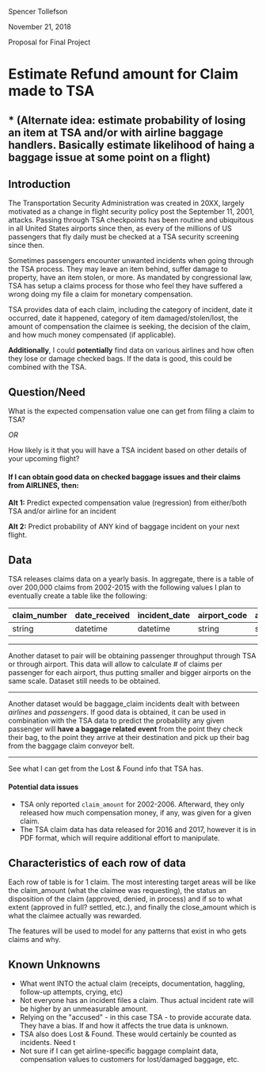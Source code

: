 Spencer Tollefson

November 21, 2018

Proposal for Final Project

# Estimate Refund amount for Claim made to TSA

## * (Alternate idea: estimate probability of losing an item at TSA and/or with airline baggage handlers. Basically estimate likelihood of haing a baggage issue at some point on a flight)

## Introduction

The Transportation Security Administration was created in 20XX, largely motivated as a change in flight security policy post the September 11, 2001, attacks. Passing through TSA checkpoints has been routine and ubiquitous in all United States airports since then, as every of the millions of US passengers that fly daily must be checked at a TSA security screening since then.

Sometimes passengers encounter unwanted incidents when going through the TSA process. They may leave an item behind, suffer damage to property, have an item stolen, or more. As mandated by congressional law, TSA has setup a claims process for those who feel they have suffered a wrong doing my file a claim for monetary compensation.

TSA provides data of each claim, including the category of incident, date it occurred, date it happened, category of item damaged/stolen/lost, the amount of compensation the claimee is seeking, the decision of the claim, and how much money compensated (if applicable).

**Additionally**, I could **potentially** find data on various airlines and how often they lose or damage checked bags. If the data is good, this could be combined with the TSA.

## Question/Need

What is the expected compensation value one can get from filing a claim to TSA?

*OR*

How likely is it that you will have a TSA incident based on other details of your upcoming flight?

#### **If I can obtain good data on checked baggage issues and their claims from AIRLINES, then:**

**Alt 1:** Predict expected compensation value (regression) from either/both TSA and/or airline for an incident

**Alt 2:** Predict probability of ANY kind of baggage incident on your next flight.

## Data

TSA releases claims data on a yearly basis. In aggregate, there is a table of over 200,000 claims from 2002-2015 with the following values
I plan to eventually create a table like the following:

claim_number | date_received     | incident_date | airport_code | airport_name | airline_name | claim_type | claim_site | item | claim_amount | status | close_amount | disposition
------------ | -------- | ------------ | ----------- | --------- | --------- | --------- | --------- | --------- | --------- | --------- | --------- | ---------
string       | datetime | datetime          | string      | string     | string     | string     | string | string | integer | string | integer | string

-----

Another dataset to pair will be obtaining passenger throughput through TSA or through airport. This data will allow to calculate # of claims per passenger for each airport, thus putting smaller and bigger airports on the same scale. Dataset still needs to be obtained.

-----

Another dataset would be baggage_claim incidents dealt with between *airlines* and *passengers*. If good data is obtained, it can be used in combination with the TSA data to predict the probability any given passenger will **have a baggage related event** from the point they check their bag, to the point they arrive at their destination and pick up their bag from the baggage claim conveyor belt.

-----

See what I can get from the Lost & Found info that TSA has.

#### Potential data issues

* TSA only reported `claim_amount` for 2002-2006. Afterward, they only released how much compensation money, if any, was given for a given claim.
* The TSA claim data has data released for 2016 and 2017, however it is in PDF format, which will require additional effort to manipulate.

## Characteristics of each row of data

Each row of table is for 1 claim. The most interesting target areas will be like the claim_amount (what the claimee was requesting), the status an disposition of the claim (approved, denied, in process) and if so to what extent (approved in full? settled, etc.), and finally the close_amount which is what the claimee actually was rewarded.

The features will be used to model for any patterns that exist in who gets claims and why.

## Known Unknowns

* What went INTO the actual claim (receipts, documentation, haggling, follow-up attempts, crying, etc)
* Not everyone has an incident files a claim. Thus actual incident rate will be higher by an unmeasurable amount.
* Relying on the "accused" - in this case TSA - to provide accurate data. They have a bias. If and how it affects the true data is unknown.
* TSA also does Lost & Found. These would certainly be counted as incidents. Need t
* Not sure if I can get airline-specific baggage complaint data, compensation values to customers for lost/damaged baggage, etc.
